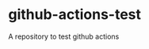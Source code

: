 <!-----
title: Epic Title For My Website
----->
<!--{:.epic-title}-->
# github-actions-test

A repository to test github actions
